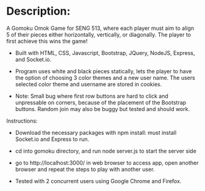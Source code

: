 # Description: 
A Gomoku Omok Game for SENG 513, where 
  each player must aim to align 5 of their pieces 
  either horizontally, vertically, or diagonally. 
  The player to first achieve this wins the game!

- Built with HTML, CSS, Javascript, Bootstrap, JQuery, 
NodeJS, Express, and Socket.io.  

- Program uses white and black pieces statically, 
lets the player to have the option of choosing 3 color themes and 
a new user name. The users selected color theme and username are stored 
in cookies.

- Note: Small bug where first row buttons are hard to click
and unpressable on corners, because of the placement of the Bootstrap buttons.
Random join may also be buggy but tested and should work. 

Instructions: 
- Download the necessary packages with npm install:
must install Socket.io and Express to run.

- cd into gomoku directory, and run node server.js to start the server side  

- go to http://localhost:3000/ in web browser to access app,
open another browser and repeat the steps to play with another user.

- Tested with 2 concurrent users using Google Chrome and Firefox. 

           

